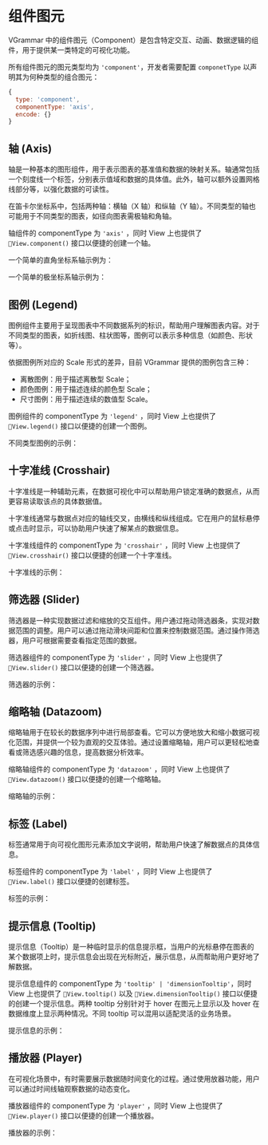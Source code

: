 # 组件图元

VGrammar 中的组件图元（Component）是包含特定交互、动画、数据逻辑的组件，用于提供某一类特定的可视化功能。

所有组件图元的图元类型均为 `'component'`，开发者需要配置 `componetType` 以声明其为何种类型的组合图元：

```js
{
  type: 'component',
  componentType: 'axis',
  encode: {}
}
```

## 轴 (Axis)

轴是一种基本的图形组件，用于表示图表的基准值和数据的映射关系。轴通常包括一个刻度线一个标签，分别表示值域和数据的具体值。此外，轴可以额外设置网格线部分等，以强化数据的可读性。

在笛卡尔坐标系中，包括两种轴：横轴（X 轴）和纵轴（Y 轴）。不同类型的轴也可能用于不同类型的图表，如径向图表需极轴和角轴。

轴组件的 componentType 为 `'axis'` ，同时 View 上也提供了 `View.component()` 接口以便捷的创建一个轴。

一个简单的直角坐标系轴示例为：

<div class="examples-ref-container" id="examples-ref-axis-rect" data-path="basic-mark-rect/basic-rect"></div>

一个简单的极坐标系轴示例为：

<div class="examples-ref-container" id="examples-ref-axis-polar" data-path="mark-interval/polar-interval"></div>

## 图例 (Legend)

图例组件主要用于呈现图表中不同数据系列的标识，帮助用户理解图表内容。对于不同类型的图表，如折线图、柱状图等，图例可以表示多种信息（如颜色、形状等）。

依据图例所对应的 Scale 形式的差异，目前 VGrammar 提供的图例包含三种：

- 离散图例：用于描述离散型 Scale；
- 颜色图例：用于描述连续的颜色型 Scale；
- 尺寸图例：用于描述连续的数值型 Scale。

图例组件的 componentType 为 `'legend'` ，同时 View 上也提供了 `View.legend()` 接口以便捷的创建一个图例。

不同类型图例的示例：

<div class="examples-ref-container" id="examples-ref-legend" data-path="component/legend"></div>

## 十字准线 (Crosshair)

十字准线是一种辅助元素，在数据可视化中可以帮助用户锁定准确的数据点，从而更容易读取该点的具体数据值。

十字准线通常与数据点对应的轴线交叉，由横线和纵线组成。它在用户的鼠标悬停或点击时显示，可以协助用户快速了解某点的数据信息。

十字准线组件的 componentType 为 `'crosshair'` ，同时 View 上也提供了 `View.crosshair()` 接口以便捷的创建一个十字准线。

十字准线的示例：

<div class="examples-ref-container" id="examples-ref-crosshair" data-path="basic-mark-symbol/basic-symbol"></div>

## 筛选器 (Slider)

筛选器是一种实现数据过滤和缩放的交互组件。用户通过拖动筛选器条，实现对数据范围的调整。用户可以通过拖动滑块间距和位置来控制数据范围。通过操作筛选器，用户可根据需要查看指定范围的数据。

筛选器组件的 componentType 为 `'slider'` ，同时 View 上也提供了 `View.slider()` 接口以便捷的创建一个筛选器。

筛选器的示例：

<div class="examples-ref-container" id="examples-ref-slider" data-path="component/slider"></div>

## 缩略轴 (Datazoom)

缩略轴用于在较长的数据序列中进行局部查看。它可以方便地放大和缩小数据可视化范围，并提供一个较为直观的交互体验。通过设置缩略轴，用户可以更轻松地查看或筛选感兴趣的信息，提高数据分析效率。

缩略轴组件的 componentType 为 `'datazoom'` ，同时 View 上也提供了 `View.datazoom()` 接口以便捷的创建一个缩略轴。

缩略轴的示例：

<div class="examples-ref-container" id="examples-ref-dataZoom" data-path="component/dataZoom"></div>

## 标签 (Label)

标签通常用于向可视化图形元素添加文字说明，帮助用户快速了解数据点的具体信息。

标签组件的 componentType 为 `'label'` ，同时 View 上也提供了 `View.label()` 接口以便捷的创建标签。

标签的示例：

<div class="examples-ref-container" id="examples-ref-label" data-path="component/label"></div>

## 提示信息 (Tooltip)

提示信息（Tooltip）是一种临时显示的信息提示框，当用户的光标悬停在图表的某个数据项上时，提示信息会出现在光标附近，展示信息，从而帮助用户更好地了解数据。

提示信息组件的 componentType 为 `'tooltip' | 'dimensionTooltip'`，同时 View 上也提供了 `View.tooltip()` 以及 `View.dimensionTooltip()` 接口以便捷的创建一个提示信息。两种 tooltip 分别针对于 hover 在图元上显示以及 hover 在数据维度上显示两种情况。不同 tooltip 可以混用以适配灵活的业务场景。

提示信息的示例：

<div class="examples-ref-container" id="examples-ref-tooltip" data-path="basic-mark-rect/percent-rect"></div>

## 播放器 (Player)

在可视化场景中，有时需要展示数据随时间变化的过程。通过使用放器功能，用户可以通过时间线轴观察数据的动态变化。

播放器组件的 componentType 为 `'player'` ，同时 View 上也提供了 `View.player()` 接口以便捷的创建一个播放器。

播放器的示例：

<div class="examples-ref-container" id="examples-ref-player" data-path="component/player"></div>

